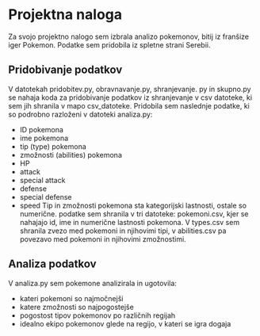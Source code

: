 # Projektna naloga

Za svojo projektno nalogo sem izbrala analizo pokemonov, bitij iz franšize iger Pokemon. Podatke sem pridobila iz spletne strani Serebii.

## Pridobivanje podatkov
V datotekah pridobitev.py, obravnavanje.py, shranjevanje. py in skupno.py se nahaja koda za pridobivanje podatkov iz shranjevanje v csv datoteke, ki sem jih shranila v mapo csv_datoteke.
Pridobila sem naslednje podatke, ki so podrobno razloženi v datoteki analiza.py:
-  ID pokemona
-  ime pokemona
-  tip (type) pokemona
-  zmožnosti (abilities) pokemona
-  HP
-  attack
-  special attack
-  defense
-  special defense
-  speed
Tip in zmožnosti pokemona sta kategorijski lastnosti, ostale so numerične.
podatke sem shranila v tri datoteke: pokemoni.csv, kjer se nahajajo id, ime in numerične lastnosti pokemona. V types.csv sem shranila zvezo med pokemoni in njihovimi tipi, v abilities.csv pa povezavo med pokemoni in njihovimi zmožnostimi.
## Analiza podatkov
V analiza.py sem pokemone analizirala in ugotovila:
-  kateri pokemoni so najmočnejši
-  katere zmožnosti so najpogostejše
-  pogostost tipov pokemonov po različnih regijah
-  idealno ekipo pokemonov glede na regijo, v kateri se igra dogaja

